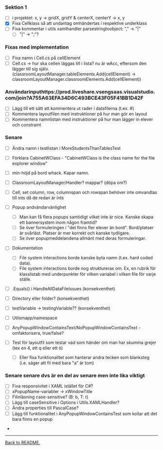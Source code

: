 ### Sektion 1

-   [ ] i projektet: x, y -> gridX, gridY & centerX, centerY -> x, y
-   [X] Fixa Cellklass så att undantag omhändertas i respektive underklass
-   [ ] Fixa kommentar i utils xamlhandler parsestringtoobject: "," -> "|"
    -   [ ] "|" -> ";"?

### Fixas med implementation
-   [ ] Fixa namn i Cell.cs på cellElement
-   [ ] Cell.cs -> hur ska cellen läggas till i lista? nu är wAcc, eftersom den lägger till sig själv. (classroomLayoutManager.tableElements.Add(cellElement) -> classroomLayoutManager.classroomElements.Add(cellElement))

### Användarinputhttps://prod.liveshare.vsengsaas.visualstudio.com/join?A755A63EFA34D6C493BCE43F05F41BB1D42F

-   [ ] Lägg till ett sätt att kommentera ut rader i datafilerna (t.ex. #)
-   [ ] Kommentera layoutfilen med instruktioner på hur man gör en layout
-   [ ] Kommentera namnlistan med instruktioner på hur man lägger in elever och constraint

### Senare

-   [ ] Ändra namn i testlistan i MoreStudentsThanTablesTest
-   [ ] Förklara CabinetWClass - "CabinetWClass is the class name for the file explorer window"
-   [ ] min-höjd på bord whack. Kapar namn.
-   [ ] ClassroomLayoutManager/Handler? mappar? (döpa om?)
-   [ ] Cell, set column, row, columnspan och rowspan behöver inte omvandlas till ints då de redan är ints

-   [ ] Popup andvändarvänlighet
    -   [ ] Man kan få flera popups samtidigt vilket inte är nice. Kanske skapa ett bannersystem inom någon framtid?
    -   [ ] Se över formuleringen i "det finns fler elever än bord". Bord/platser är svårläst. Platser är mer korrekt och kanske tydligare.
    -   [ ] Se över popupmeddelandena allmänt med deras formuleringar.

-   [ ] Dokumentation
    -   [ ] File system interactions borde kanske byta namn (t.ex. hard coded data).
    -   [ ] File system interactions borde nog struktureras om. Ex, en rubrik för klasslistab med underpunkter för vilken variabel i vilken file för varje ställe.

-   [ ] .Equals() i HandleAllDataFileIssues (konsekventhet)
-   [ ] Directory eller folder? (konsekventhet)
-   [ ] testVariable -> testingVariable?? (konsekventhet)
-   [ ] Utilsmapp/namespace
-   [ ] AnyPopupWindowContainsText/NoPopupWindowContainsText - omfaktorisera, true/false?
-   [ ] Test för layoutfil som testar vad som händer om man har skumma grejer (tex en 4, ett q eller ett ö)
    -   [ ] Eller fixa funktionalitet som hanterar andra tecken som blanksteg (i.e. säger att fil med bara "a" är tom)

### Senare senare dvs är en del av senare men inte lika viktigt

-   [ ] Fixa responsivitet i XAML istället för C#?
-   [ ] xPopupName-variabler -> xWindowTitle
-   [ ] Filinläsning case-sensitive? (B: b, T: t)
-   [ ] Lägg till caseSensitive i Options i Utils.XAMLHandler?
-   [ ] Ändra properties till PascalCase?
-   [ ] Lägg till funktionalitet i AnyPopupWindowContainsTest som kollar att det bara finns en popup
-

---

[Back to README.](README.md)
